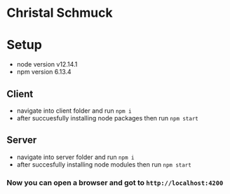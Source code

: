 # Christal Schmuck

# Setup
- node version v12.14.1
- npm version 6.13.4

## Client
- navigate into client folder and run `npm i`
- after succuesfully installing node packages then run `npm start`

## Server
- navigate into server folder and run `npm i`
- after succesfully installing node modules then run `npm start`

<!-- pagebreak -->


### Now you can open a browser and got to `http://localhost:4200`